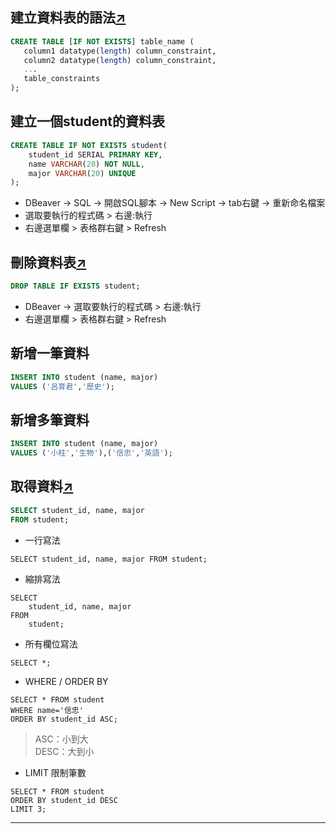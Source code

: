 ## 建立資料表的語法[↗︎](https://neon.com/postgresql/postgresql-tutorial/postgresql-create-table)

```sql
CREATE TABLE [IF NOT EXISTS] table_name (
   column1 datatype(length) column_constraint,
   column2 datatype(length) column_constraint,
   ...
   table_constraints
);
```

## 建立一個student的資料表
```sql
CREATE TABLE IF NOT EXISTS student(
    student_id SERIAL PRIMARY KEY,
    name VARCHAR(20) NOT NULL,
    major VARCHAR(20) UNIQUE
);
```
* DBeaver -> SQL -> 開啟SQL腳本 -> New Script -> tab右鍵 -> 重新命名檔案
* 選取要執行的程式碼 > 右邊:執行
* 右邊選單欄 > 表格群右鍵 > Refresh

## 刪除資料表[↗︎](https://neon.com/postgresql/postgresql-tutorial/postgresql-drop-table)
```sql
DROP TABLE IF EXISTS student;
```
* DBeaver -> 選取要執行的程式碼 > 右邊:執行
* 右邊選單欄 > 表格群右鍵 > Refresh

## 新增一筆資料
```sql
INSERT INTO student (name, major)
VALUES ('呂育君','歷史');
```

## 新增多筆資料
```sql
INSERT INTO student (name, major)
VALUES ('小柱','生物'),('信忠','英語');
```

## 取得資料[↗︎](https://github.com/roberthsu2003/python-SQLite-MySQL/blob/master/postgresSQL/%E4%B8%8A%E8%AA%B2%E7%94%A8sql/6%E5%8F%96%E5%BE%97%E8%B3%87%E6%96%99.md)
```sql
SELECT student_id, name, major
FROM student;
```
* 一行寫法<br>
```
SELECT student_id, name, major FROM student;
```
* 縮排寫法<br>
```
SELECT
    student_id, name, major
FROM
    student;
```
* 所有欄位寫法<br>
```
SELECT *;
```
* WHERE / ORDER BY<br>
```
SELECT * FROM student
WHERE name='信忠'
ORDER BY student_id ASC;
```
> ASC：小到大<br>DESC：大到小

* LIMIT 限制筆數<br>
```
SELECT * FROM student
ORDER BY student_id DESC
LIMIT 3;
```
---